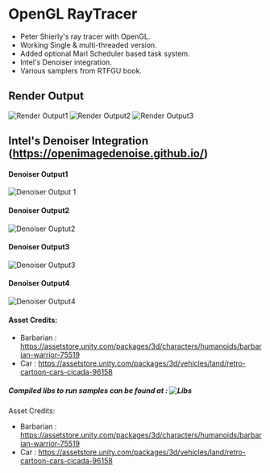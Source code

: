 # OpenGL RayTracer
* Peter Shierly's ray tracer with OpenGL. 
* Working Single & multi-threaded version. 
* Added optional Marl Scheduler based task system.
* Intel's Denoiser integration. 
* Various samplers from RTFGU book. 
## Render Output
![Render Output1](https://pbs.twimg.com/media/DvuZOUmWsAAg9oR.jpg)
![Render Output2](https://pbs.twimg.com/media/DvuZOUFXQAAOCPm.jpg)
![Render Output3](https://pbs.twimg.com/media/DvuZOUsXgAI-RtL.jpg)

## Intel's Denoiser Integration (https://openimagedenoise.github.io/)

#### Denoiser Output1
  ![Denoiser Output 1](https://i.ibb.co/28HDF5j/ogl-rt1.jpg)

#### Denoiser Output2
  ![Denoiser Ouptut2](https://i.ibb.co/PYhJC4B/ogl-rt2.jpg)

#### Denoiser Output3
  ![Denoiser Output3](https://i.ibb.co/F3ByR43/ogl-rt3.jpg)

#### Denoiser Output4
  ![Denoiser Output4](https://i.ibb.co/P9M9Rmr/ogl-rt4.jpg)

#### Asset Credits:
  * Barbarian : https://assetstore.unity.com/packages/3d/characters/humanoids/barbarian-warrior-75519
  * Car : https://assetstore.unity.com/packages/3d/vehicles/land/retro-cartoon-cars-cicada-96158

##### Compiled libs to run samples can be found at : ![Libs](https://drive.google.com/drive/folders/12YA0c78YrrAOwK97uqeYieTNGlAK-te5?usp=sharing)

Asset Credits:
 * Barbarian : https://assetstore.unity.com/packages/3d/characters/humanoids/barbarian-warrior-75519
 * Car : https://assetstore.unity.com/packages/3d/vehicles/land/retro-cartoon-cars-cicada-96158

